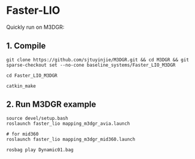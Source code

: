 # Faster-LIO
Quickly run on M3DGR:

## 1. Compile
```
git clone https://github.com/sjtuyinjie/M3DGR.git && cd M3DGR && git sparse-checkout set --no-cone baseline_systems/Faster_LIO_M3DGR

cd Faster_LIO_M3DGR

catkin_make
```

## 2. Run M3DGR example
```
source devel/setup.bash
roslaunch faster_lio mapping_m3dgr_avia.launch

# for mid360
roslaunch faster_lio mapping_m3dgr_mid360.launch

rosbag play Dynamic01.bag
```
